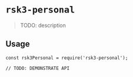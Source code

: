 # `rsk3-personal`

> TODO: description

## Usage

```
const rsk3Personal = require('rsk3-personal');

// TODO: DEMONSTRATE API
```
